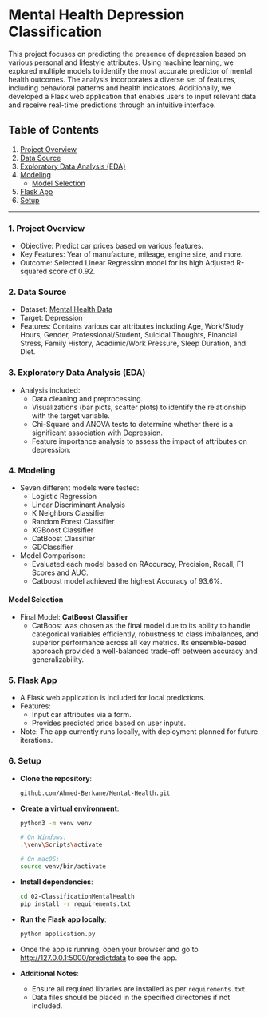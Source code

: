 # Mental Health Depression Classification


This project focuses on predicting the presence of depression based on various personal and lifestyle attributes. Using machine learning, we explored multiple models to identify the most accurate predictor of mental health outcomes. The analysis incorporates a diverse set of features, including behavioral patterns and health indicators. Additionally, we developed a Flask web application that enables users to input relevant data and receive real-time predictions through an intuitive interface.

## Table of Contents
1. [Project Overview](#project-overview)
2. [Data Source](#data-source)
3. [Exploratory Data Analysis (EDA)](#exploratory-data-analysis-eda)
4. [Modeling](#modeling)
    - [Model Selection](#model-selection)
5. [Flask App](#flask-app)
6. [Setup](#setup)

---

### 1. Project Overview
   - Objective: Predict car prices based on various features.
   - Key Features: Year of manufacture, mileage, engine size, and more.
   - Outcome: Selected Linear Regression model for its high Adjusted R-squared score of 0.92.

### 2. Data Source
   - Dataset: [Mental Health Data](https://www.kaggle.com/competitions/playground-series-s4e11/data)
   - Target: Depression
   - Features: Contains various car attributes including Age, Work/Study Hours, Gender, Professional/Student, Suicidal Thoughts, Financial Stress, Family History, Acadimic/Work Pressure, Sleep Duration, and Diet.


### 3. Exploratory Data Analysis (EDA)
   - Analysis included:
      - Data cleaning and preprocessing.
      - Visualizations (bar plots, scatter plots) to identify the relationship with the target variable.
      - Chi-Square and ANOVA tests to determine whether there is a significant association with Depression.
      - Feature importance analysis to assess the impact of attributes on depression.

### 4. Modeling
   - Seven different models were tested:
      - Logistic Regression
      - Linear Discriminant Analysis
      - K Neighbors Classifier
      - Random Forest Classifier
      - XGBoost Classifier
      - CatBoost Classifier
      - GDClassifier
   - Model Comparison:
      - Evaluated each model based on RAccuracy, Precision, Recall, F1 Scores and AUC.
      - Catboost model achieved the highest Accuracy of 93.6%.

#### Model Selection
   - Final Model: **CatBoost Classifier**
      -  CatBoost was chosen as the final model due to its ability to handle categorical variables efficiently, robustness to class imbalances, and superior performance across all key metrics. Its ensemble-based approach provided a well-balanced trade-off between accuracy and generalizability.

### 5. Flask App
   - A Flask web application is included for local predictions.
   - Features:
      - Input car attributes via a form.
      - Provides predicted price based on user inputs.
   - Note: The app currently runs locally, with deployment planned for future iterations.

### 6. Setup
   - **Clone the repository**:
     ```bash
     github.com/Ahmed-Berkane/Mental-Health.git
     ```
   - **Create a virtual environment**:
     ```bash
     python3 -m venv venv

     # On Windows:
     .\venv\Scripts\activate 

     # On macOS:  
     source venv/bin/activate
     ```
   - **Install dependencies**:
     ```bash
     cd 02-ClassificationMentalHealth
     pip install -r requirements.txt
     ```
   - **Run the Flask app locally**:
     ```bash
     python application.py
     ```
   - Once the app is running, open your browser and go to http://127.0.0.1:5000/predictdata to see the app.

   - **Additional Notes**:
      - Ensure all required libraries are installed as per `requirements.txt`.
      - Data files should be placed in the specified directories if not included.



